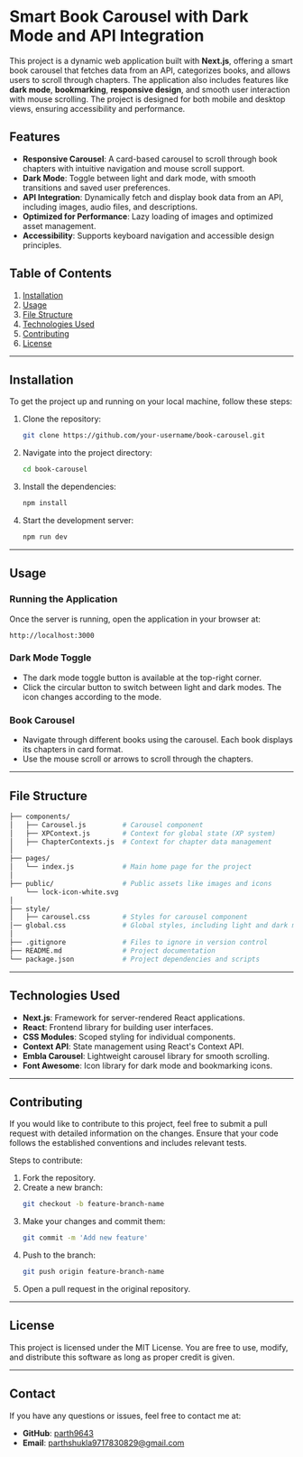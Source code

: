 
# Smart Book Carousel with Dark Mode and API Integration

This project is a dynamic web application built with **Next.js**, offering a smart book carousel that fetches data from an API, categorizes books, and allows users to scroll through chapters. The application also includes features like **dark mode**, **bookmarking**, **responsive design**, and smooth user interaction with mouse scrolling. The project is designed for both mobile and desktop views, ensuring accessibility and performance.

## Features

- **Responsive Carousel**: A card-based carousel to scroll through book chapters with intuitive navigation and mouse scroll support.
- **Dark Mode**: Toggle between light and dark mode, with smooth transitions and saved user preferences.
- **API Integration**: Dynamically fetch and display book data from an API, including images, audio files, and descriptions.
- **Optimized for Performance**: Lazy loading of images and optimized asset management.
- **Accessibility**: Supports keyboard navigation and accessible design principles.

## Table of Contents

1. [Installation](#installation)
2. [Usage](#usage)
3. [File Structure](#file-structure)
4. [Technologies Used](#technologies-used)
5. [Contributing](#contributing)
6. [License](#license)

---

## Installation

To get the project up and running on your local machine, follow these steps:

1. Clone the repository:
    ```bash
    git clone https://github.com/your-username/book-carousel.git
    ```
2. Navigate into the project directory:
    ```bash
    cd book-carousel
    ```
3. Install the dependencies:
    ```bash
    npm install
    ```
4. Start the development server:
    ```bash
    npm run dev
    ```

---

## Usage

### Running the Application
Once the server is running, open the application in your browser at:
```
http://localhost:3000
```

### Dark Mode Toggle
- The dark mode toggle button is available at the top-right corner.
- Click the circular button to switch between light and dark modes. The icon changes according to the mode.

### Book Carousel
- Navigate through different books using the carousel. Each book displays its chapters in card format.
- Use the mouse scroll or arrows to scroll through the chapters.

---

## File Structure

```bash
├── components/
│   ├── Carousel.js         # Carousel component
│   ├── XPContext.js        # Context for global state (XP system)
│   ├── ChapterContexts.js  # Context for chapter data management
│
├── pages/
│   └── index.js            # Main home page for the project
│
├── public/                 # Public assets like images and icons
    └── lock-icon-white.svg
│
├── style/
│   ├── carousel.css        # Styles for carousel component
│── global.css              # Global styles, including light and dark mode
│
├── .gitignore              # Files to ignore in version control
├── README.md               # Project documentation
└── package.json            # Project dependencies and scripts
```

---

## Technologies Used

- **Next.js**: Framework for server-rendered React applications.
- **React**: Frontend library for building user interfaces.
- **CSS Modules**: Scoped styling for individual components.
- **Context API**: State management using React's Context API.
- **Embla Carousel**: Lightweight carousel library for smooth scrolling.
- **Font Awesome**: Icon library for dark mode and bookmarking icons.

---

## Contributing

If you would like to contribute to this project, feel free to submit a pull request with detailed information on the changes. Ensure that your code follows the established conventions and includes relevant tests.

Steps to contribute:
1. Fork the repository.
2. Create a new branch:
    ```bash
    git checkout -b feature-branch-name
    ```
3. Make your changes and commit them:
    ```bash
    git commit -m 'Add new feature'
    ```
4. Push to the branch:
    ```bash
    git push origin feature-branch-name
    ```
5. Open a pull request in the original repository.

---

## License

This project is licensed under the MIT License. You are free to use, modify, and distribute this software as long as proper credit is given.

---

## Contact

If you have any questions or issues, feel free to contact me at:
- **GitHub**: [parth9643](https://github.com/parth9643)
- **Email**: parthshukla9717830829@gmail.com


